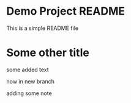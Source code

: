 # Demo Project README

This is a simple README file

# Some other title

some added text 

now in new branch

adding some note